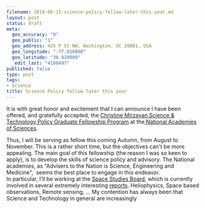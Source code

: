 ```yaml
--- 
filename: 2010-06-15-science-policy-fellow-later-this-year.md
layout: post
status: draft
meta: 
  geo_accuracy: "0"
  geo_public: "1"
  geo_address: 425 P St NW, Washington, DC 20001, USA
  geo_longitude: "-77.018000"
  geo_latitude: "38.910000"
  _edit_last: "4180497"
published: false
type: post
tags: 
- Science
title: Science Policy fellow later this year
---
```

It is with great honor and excitement that I can announce I have been offered, and gratefully accepted, the <a href="http://sites.nationalacademies.org/PGA/policyfellows/PGA_044687">Christine Mirzayan Science &amp; Technology Policy Graduate Fellowship Program</a> at the<a href="http://www.nationalacademies.org/"> National Academies of Sciences</a>.

Thus, I will be serving as fellow this coming Autumn, from August to November. This is a rather short time, but the objectives can't be more appealing. The main goal of this fellowship (the reason I was so keen to apply), is to develop the skills of science policy and advisory. The National academies, as "Advisers to the Nation is Science, Engineering and Medicine",  seems the best place to engage in this endeavor. In particular, I'll be working at the <a href="http://sites.nationalacademies.org/SSB/index.htm">Space Studies Board</a>, which is currently involved in several extremely interesting <a href="http://sites.nationalacademies.org/SSB/CurrentProjects/index.htm">reports</a>. Heliophysics, Space based observations, Remote sensing, ... My contention has always been that Science and Technology in general are increasingly

